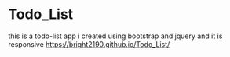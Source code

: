 # Todo_List
this is a todo-list app i created using bootstrap and jquery and it is responsive
 https://bright2190.github.io/Todo_List/
